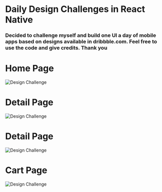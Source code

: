# Daily Design Challenges in React Native

### Decided to challenge myself and build one UI a day of mobile apps based on designs available in dribbble.com. Feel free to use the code and give credits. Thank you

# Home Page

![Design Challenge](https://github.com/cherucole/Daily-Design-Challenges/blob/master/src/Sneakers/assets/final.png?raw=true)

# Detail Page

![Design Challenge](https://github.com/cherucole/Daily-Design-Challenges/blob/master/src/Sneakers/assets/red.png?raw=true)

# Detail Page

![Design Challenge](https://github.com/cherucole/Daily-Design-Challenges/blob/master/src/Sneakers/assets/green.png?raw=true)

# Cart Page

![Design Challenge](https://github.com/cherucole/Daily-Design-Challenges/blob/master/src/Sneakers/assets/cart.png?raw=true)
